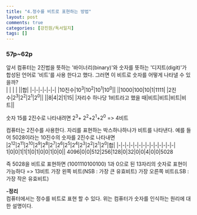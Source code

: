 ```yaml
---
title: "4.정수를 비트로 표현하는 방법"   
layout: post    
comments: true  
categories: [강진원/독서일지]
tags: []
---
```


### 57p~62p
앞서 컴퓨터는 2진법을 뜻하는 '바이너리(binary)'와 숫자를 뜻하는 '디지트(digit)'가 합성된 언어로 '비트'를 사용 한다고 했다. 그러면 이 비트로 숫자를 어떻게 나타낼 수 있을까?   
| | | | ||합|
|-|-|-|-|-|-|
|10진수|10<sup>3</sup>|10<sup>2</sup>|10<sup>1</sup>|10<sup>0</sup>||
||1000|100|10|1|1111|
|2진수|2<sup>3</sup>|2<sup>2</sup>|2<sup>1</sup>|2<sup>0</sup>||
||8|4|2|1|15|
|자리수 하나당 1비트라고 했을 때|비트|비트|비트|비트||   

숫자 15를 2진수로 나타내려면 2<sup>3</sup>+ 2<sup>2</sup>+2<sup>1</sup>+2<sup>0</sup> => 4비트

컴퓨터는 2진수를 사용한다. 자리를 표현하는 박스하나하나가 비트를 나타낸다. 
예를 들어 5028이라는 10진수의 숫자를 2진수로 나타내면   
|2<sup>12</sup>|2<sup>11</sup>|2<sup>10</sup>|2<sup>9</sup>|2<sup>8</sup>|2<sup>7</sup>|2<sup>6</sup>|2<sup>5</sup>|2<sup>4</sup>|2<sup>3</sup>|2<sup>2</sup>|2<sup>1</sup>|2<sup>0</sup>|합|
|-|-|-|-|-|-|-|-|-|-|-|-|-|-|
1|0|0|1|1|1|0|1|0|0|1|0|0||
4096|0|0|512|256|128|0|32|0|0|4|0|0|5028

즉 5028을 비트로 표현하면 (1001110100100) 1과 0으로 된 13자리의 숫자로 표현이 가능하다 => 13비트
가장 왼쪽 비트(NSB : 가장 큰 유효비트)
가장 오른쪽 비트(LSB : 가장 작은 유효비트)

**-정리**   
컴퓨터에서는 정수를 비트로 표현 할 수 있다. 위는 컴퓨터가 숫자를 인식하는 원리에 대한 설명이다.

